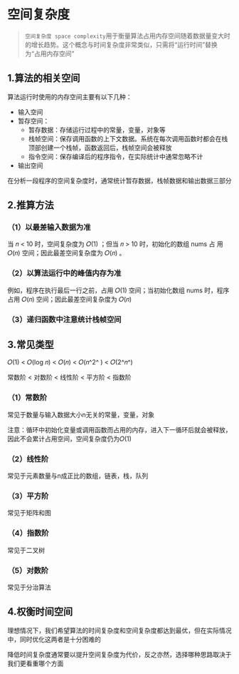 # 空间复杂度

> `空间复杂度 space complexity`用于衡量算法占用内存空间随着数据量变大时的增长趋势。这个概念与时间复杂度非常类似，只需将“运行时间”替换为“占用内存空间”



## 1.算法的相关空间

算法运行时使用的内存空间主要有以下几种：

* 输入空间
* 暂存空间：
  * 暂存数据：存储运行过程中的常量，变量，对象等
  * 栈帧空间：保存调用函数的上下文数据。系统在每次调用函数时都会在栈顶部创建一个栈帧，函数返回后，栈帧空间会被释放
  * 指令空间：保存编译后的程序指令，在实际统计中通常忽略不计
* 输出空间

在分析一段程序的空间复杂度时，通常统计暂存数据，栈帧数据和输出数据三部分



## 2.推算方法

### （1）以最差输入数据为准

当 𝑛 < 10 时，空间复杂度为 𝑂(1) ；但当 𝑛 > 10 时，初始化的数组 nums 占 用 𝑂(𝑛) 空间；因此最差空间复杂度为 𝑂(𝑛) 。

### （2）以算法运行中的峰值内存为准

例如，程序在执行最后一行之前，占用 𝑂(1) 空间；当初始化数组 nums 时，程序占用 𝑂(𝑛) 空间；因此最差空间复杂度为 𝑂(𝑛) 

### （3）递归函数中注意统计栈帧空间



## 3.常见类型

𝑂(1) < 𝑂(log 𝑛) < 𝑂(𝑛) < 𝑂(𝑛^2^ ) < 𝑂(2^𝑛^) 

常数阶 < 对数阶 < 线性阶 < 平方阶 < 指数阶

### （1）常数阶

常见于数量与输入数据大小n无关的常量，变量，对象

注意：循环中初始化变量或调用函数而占用的内存，进入下一循环后就会被释放，因此不会累计占用空间，空间复杂度仍为𝑂(1)

### （2）线性阶

常见于元素数量与n成正比的数组，链表，栈，队列

### （3）平方阶

常见于矩阵和图

### （4）指数阶

常见于二叉树

### （5）对数阶

常见于分治算法



## 4.权衡时间空间

理想情况下，我们希望算法的时间复杂度和空间复杂度都达到最优，但在实际情况中，同时优化这两者是十分困难的

降低时间复杂度通常要以提升空间复杂度为代价，反之亦然，选择哪种思路取决于我们更看重哪个方面